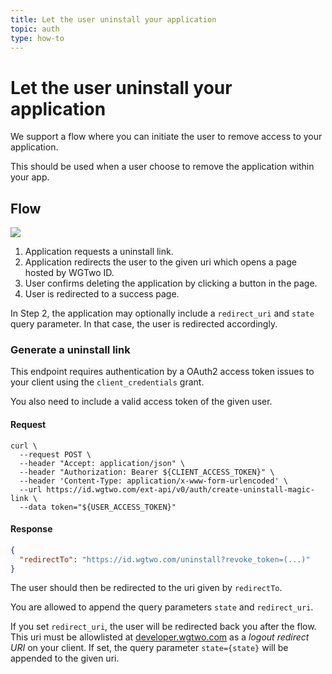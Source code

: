 ```yaml
---
title: Let the user uninstall your application
topic: auth
type: how-to
---
```


# Let the user uninstall your application

We support a flow where you can initiate the user to remove access to your application.

This should be used when a user choose to remove the application within your app.  

## Flow
![](~/assets/images/auth-revoke-session.svg)

1. Application requests a uninstall link.
2. Application redirects the user to the given uri which opens a page hosted by WGTwo ID.  
3. User confirms deleting the application by clicking a button in the page.
4. User is redirected to a success page.

In Step 2, the application may optionally include a `redirect_uri` and `state` query parameter.
In that case, the user is redirected accordingly. 

### Generate a uninstall link
This endpoint requires authentication by a OAuth2 access token issues to your client using the `client_credentials` grant. 

You also need to include a valid access token of the given user.

#### Request
```shell script
curl \
  --request POST \
  --header "Accept: application/json" \
  --header "Authorization: Bearer ${CLIENT_ACCESS_TOKEN}" \
  --header 'Content-Type: application/x-www-form-urlencoded' \
  --url https://id.wgtwo.com/ext-api/v0/auth/create-uninstall-magic-link \
  --data token="${USER_ACCESS_TOKEN}"
```

#### Response
```json
{
  "redirectTo": "https://id.wgtwo.com/uninstall?revoke_token=(...)"
}
```

The user should then be redirected to the uri given by `redirectTo`.

You are allowed to append the query parameters `state` and `redirect_uri`.

If you set `redirect_uri`, the user will be redirected back you after the flow. This uri must be allowlisted at [developer.wgtwo.com](https://developer.wgtwo.com/) as a _logout redirect URI_ on your client.
If set, the query parameter `state={state}` will be appended to the given uri.
